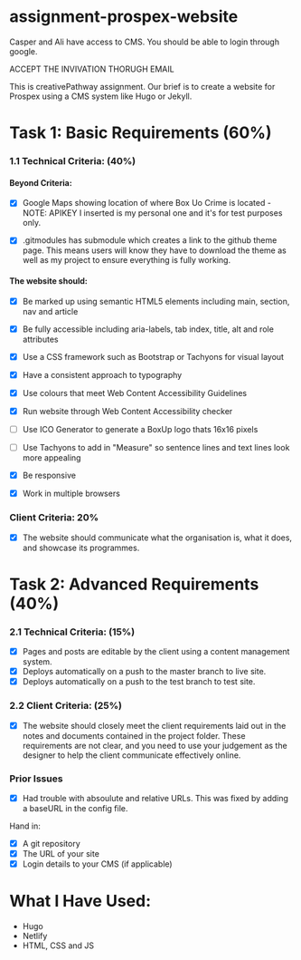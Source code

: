 # assignment-prospex-website

Casper and Ali have access to CMS. You should be able to login through google.

ACCEPT THE INVIVATION THORUGH EMAIL

This is creativePathway assignment. Our brief is to create a website for Prospex using a CMS system like Hugo or Jekyll.

# Task 1: Basic Requirements (60%)

### 1.1 Technical Criteria: (40%)

#### Beyond Criteria:

- [x] Google Maps showing location of where Box Uo Crime is located - NOTE: APIKEY I inserted is my personal one and it's for test purposes only.

- [x] .gitmodules has submodule which creates a link to the github theme page. This means users will know they have to download the theme as well as my project to ensure everything is fully working.

#### The website should:

- [x] Be marked up using semantic HTML5 elements including main, section, nav and article
- [x] Be fully accessible including aria-labels, tab index, title, alt and role attributes
- [x] Use a CSS framework such as Bootstrap or Tachyons for visual layout

- [x] Have a consistent approach to typography
- [x] Use colours that meet Web Content Accessibility Guidelines
- [x] Run website through Web Content Accessibility checker
- [ ] Use ICO Generator to generate a BoxUp logo thats 16x16 pixels
- [ ] Use Tachyons to add in "Measure" so sentence lines and text lines look more appealing
- [x] Be responsive
- [x] Work in multiple browsers

### Client Criteria: 20%

- [x] The website should communicate what the organisation is, what it does, and
      showcase its programmes.

# Task 2: Advanced Requirements (40%)

### 2.1 Technical Criteria: (15%)

- [x] Pages and posts are editable by the client using a content management system.
- [x] Deploys automatically on a push to the master branch to live site.
- [x] Deploys automatically on a push to the test branch to test site.

### 2.2 Client Criteria: (25%)

- [x] The website should closely meet the client requirements laid out in the notes and
      documents contained in the project folder. These requirements are not clear, and
      you need to use your judgement as the designer to help the client communicate
      effectively online.

### Prior Issues

- [x] Had trouble with absoulute and relative URLs. This was fixed by adding a baseURL in the config file.

Hand in:

- [x] A git repository
- [x] The URL of your site
- [x] Login details to your CMS (if applicable)

# What I Have Used:

- Hugo
- Netlify
- HTML, CSS and JS



